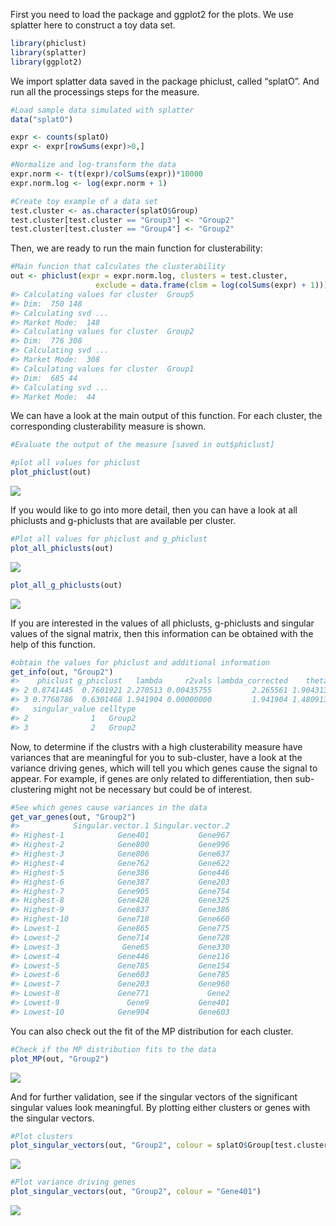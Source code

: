 First you need to load the package and ggplot2 for the plots. We use
splatter here to construct a toy data set.

``` r
library(phiclust)
library(splatter)
library(ggplot2)
```

We import splatter data saved in the package phiclust, called “splatO”.
And run all the processings steps for the measure.

``` r
#Load sample data simulated with splatter
data("splatO")

expr <- counts(splatO)
expr <- expr[rowSums(expr)>0,]

#Normalize and log-transform the data
expr.norm <- t(t(expr)/colSums(expr))*10000
expr.norm.log <- log(expr.norm + 1)

#Create toy example of a data set
test.cluster <- as.character(splatO$Group)
test.cluster[test.cluster == "Group3"] <- "Group2"
test.cluster[test.cluster == "Group4"] <- "Group2"
```

Then, we are ready to run the main function for clusterability:

``` r
#Main funcion that calculates the clusterability
out <- phiclust(expr = expr.norm.log, clusters = test.cluster, 
                   exclude = data.frame(clsm = log(colSums(expr) + 1)))
#> Calculating values for cluster  Group5 
#> Dim:  750 148 
#> Calculating svd ... 
#> Market Mode:  148 
#> Calculating values for cluster  Group2 
#> Dim:  776 308 
#> Calculating svd ... 
#> Market Mode:  308 
#> Calculating values for cluster  Group1 
#> Dim:  685 44 
#> Calculating svd ... 
#> Market Mode:  44
```

We can have a look at the main output of this function. For each
cluster, the corresponding clusterability measure is shown.

``` r
#Evaluate the output of the measure [saved in out$phiclust]

#plot all values for phiclust
plot_phiclust(out)
```

<img src="/private/var/folders/yq/s6wt7dq93x95_9_6ymg90_080000gn/T/RtmpzrDuak/preview-153ea7c35fffe.dir/Guide_to_phiclust_files/figure-markdown_github/unnamed-chunk-4-1.png" style="display: block; margin: auto;" />

If you would like to go into more detail, then you can have a look at
all phiclusts and g-phiclusts that are available per cluster.

``` r
#Plot all values for phiclust and g_phiclust
plot_all_phiclusts(out)
```

<img src="/private/var/folders/yq/s6wt7dq93x95_9_6ymg90_080000gn/T/RtmpzrDuak/preview-153ea7c35fffe.dir/Guide_to_phiclust_files/figure-markdown_github/unnamed-chunk-5-1.png" style="display: block; margin: auto;" />

``` r
plot_all_g_phiclusts(out)
```

<img src="/private/var/folders/yq/s6wt7dq93x95_9_6ymg90_080000gn/T/RtmpzrDuak/preview-153ea7c35fffe.dir/Guide_to_phiclust_files/figure-markdown_github/unnamed-chunk-5-2.png" style="display: block; margin: auto;" />

If you are interested in the values of all phiclusts, g-phiclusts and
singular values of the signal matrix, then this information can be
obtained with the help of this function.

``` r
#obtain the values for phiclust and additional information
get_info(out, "Group2")
#>    phiclust g_phiclust   lambda     r2vals lambda_corrected    theta
#> 2 0.8741445  0.7601921 2.270513 0.00435755         2.265561 1.904313
#> 3 0.7768786  0.6301468 1.941904 0.00000000         1.941904 1.480913
#>   singular_value celltype
#> 2              1   Group2
#> 3              2   Group2
```

Now, to determine if the clustrs with a high clusterability measure have
variances that are meaningful for you to sub-cluster, have a look at the
variance driving genes, which will tell you which genes cause the signal
to appear. For example, if genes are only related to differentiation,
then sub-clustering might not be necessary but could be of interest.

``` r
#See which genes cause variances in the data
get_var_genes(out, "Group2")
#>            Singular.vector.1 Singular.vector.2
#> Highest-1            Gene401           Gene967
#> Highest-2            Gene800           Gene996
#> Highest-3            Gene806           Gene637
#> Highest-4            Gene762           Gene622
#> Highest-5            Gene386           Gene446
#> Highest-6            Gene387           Gene203
#> Highest-7            Gene905           Gene754
#> Highest-8            Gene428           Gene325
#> Highest-9            Gene837           Gene386
#> Highest-10           Gene718           Gene660
#> Lowest-1             Gene865           Gene775
#> Lowest-2             Gene714           Gene728
#> Lowest-3              Gene65           Gene330
#> Lowest-4             Gene446           Gene116
#> Lowest-5             Gene785           Gene154
#> Lowest-6             Gene603           Gene785
#> Lowest-7             Gene203           Gene960
#> Lowest-8             Gene771             Gene2
#> Lowest-9               Gene9           Gene401
#> Lowest-10            Gene904           Gene603
```

You can also check out the fit of the MP distribution for each cluster.

``` r
#Check if the MP distribution fits to the data
plot_MP(out, "Group2")
```

<img src="/private/var/folders/yq/s6wt7dq93x95_9_6ymg90_080000gn/T/RtmpzrDuak/preview-153ea7c35fffe.dir/Guide_to_phiclust_files/figure-markdown_github/unnamed-chunk-8-1.png" style="display: block; margin: auto;" />

And for further validation, see if the singular vectors of the
significant singular values look meaningful. By plotting either clusters
or genes with the singular vectors.

``` r
#Plot clusters
plot_singular_vectors(out, "Group2", colour = splatO$Group[test.cluster == "Group2"])
```

<img src="/private/var/folders/yq/s6wt7dq93x95_9_6ymg90_080000gn/T/RtmpzrDuak/preview-153ea7c35fffe.dir/Guide_to_phiclust_files/figure-markdown_github/unnamed-chunk-9-1.png" style="display: block; margin: auto;" />

``` r
#Plot variance driving genes
plot_singular_vectors(out, "Group2", colour = "Gene401")
```

<img src="/private/var/folders/yq/s6wt7dq93x95_9_6ymg90_080000gn/T/RtmpzrDuak/preview-153ea7c35fffe.dir/Guide_to_phiclust_files/figure-markdown_github/unnamed-chunk-9-2.png" style="display: block; margin: auto;" />
